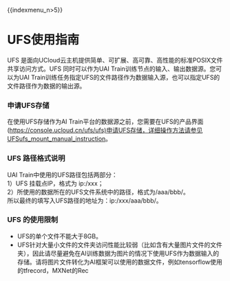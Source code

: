 {{indexmenu_n>5}}

# UFS使用指南

UFS 是面向UCloud云主机提供简单、可扩展、高可靠、高性能的标准POSIX文件共享访问方式。UFS 同时可以作为UAI
Train训练节点的输入、输出数据源。您可以为UAI
Train训练任务指定UFS的文件路径作为数据输入源，也可以指定UFS的文件路径作为数据的输出源。

### 申请UFS存储

在使用UFS存储作为AI
Train平台的数据源之前，您需要在UFS的产品界面(<https://console.ucloud.cn/ufs/ufs)申请UFS存储，详细操作方法请参见UFS>[ufs\_mount\_manual\_instruction](/storage_cdn/ufs/ufs_mount_manual_instruction)。

### UFS 路径格式说明

UAI Train中使用的UFS路径包括两部分：  
1）UFS 挂载点IP，格式为 ip:/xxx；  
2）所使用的数据所在的UFS文件系统中的路径，格式为/aaa/bbb/。  
所以最终的填写入UFS路径的地址为：ip:/xxx/aaa/bbb/。

### UFS 的使用限制

  - UFS的单个文件不能大于8GB。
  - UFS针对大量小文件的文件夹访问性能比较弱（比如含有大量图片文件的文件夹），因此请尽量避免在AI训练数据为图片的情况下使用UFS作为数据输入的存储。请将图片文件转化为AI框架可以使用的数据文件，例如tensorflow使用的tfrecord，MXNet的Rec
